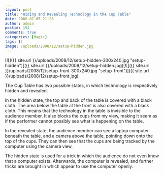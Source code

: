 ```yaml
---
layout: post
title: "Hiding and Revealing Technology in the Cup Table"
date: 2008-07-05 21:26
author: admin
postid: 194
comments: true
categories: [Magic]
tags: []
image: /uploads/2008/12/setup-hidden.jpg
---
```

[![]({{ site.url }}/uploads/2008/12/setup-hidden-300x240.jpg "setup-hidden")]({{ site.url }}/uploads/2008/12/setup-hidden.jpg)[![]({{ site.url }}/uploads/2008/12/setup-front-300x240.jpg "setup-front")]({{ site.url }}/uploads/2008/12/setup-front.jpg)

The Cup Table has two possible states, in which technology is respectively hidden and revealed.

In the hidden state, the top and back of the table is covered with a black cloth. The area below the table at the front is also covered with a black cloth. This means that the technology in the table is invisible to the audience member. It also blocks the cups from my view, making  it seem as if the performer cannot possibly see what is happening on the table.

In the revealed state, the audience member can see a laptop computer beneath the table, and a camera above the table, pointing down onto the top of the cups. They can then see that the cups are being tracked by the computer using the camera view.

The hidden state is used for a trick in which the audience do not even know that a computer exists. Afterwards, the computer is revealed, and further tricks are brought in which appear to use the computer openly.

